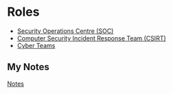 # Roles
- [Security Operations Centre (SOC)](soc.md)
- [Computer Security Incident Response Team (CSIRT)](csirt.md)
- [Cyber Teams](cyber-teams.md)
## My Notes
[Notes](mynotes/roles-notes.md)
